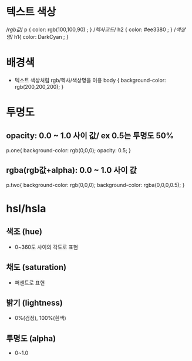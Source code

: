# 텍스트 색상
/*rgb값*/
p {
  color: rgb(100,100,90) ;
}
/*헥사코드*/
h2 {
  color: #ee3380 ;
}
/*색상명*/
h1{
  color: DarkCyan ;
}

# 배경색
- 텍스트 색상처럼 rgb/헥사/색상명을 이용
body {
  background-color:  rgb(200,200,200);
}

# 투명도
## opacity: 0.0 ~ 1.0 사이 값/ ex 0.5는 투명도 50%
p.one{
  background-color: rgb(0,0,0);
  opacity: 0.5;
}

## rgba(rgb값+alpha): 0.0 ~ 1.0 사이 값
p.two{
  background-color: rgb(0,0,0);
  background-color: rgba(0,0,0,0.5);
}

# hsl/hsla
## 색조 (hue)
- 0~360도 사이의 각도로 표현
## 채도 (saturation)
- 퍼센트로 표현
## 밝기 (lightness)
- 0%(검정), 100%(흰색)
## 투명도 (alpha)
- 0~1.0
